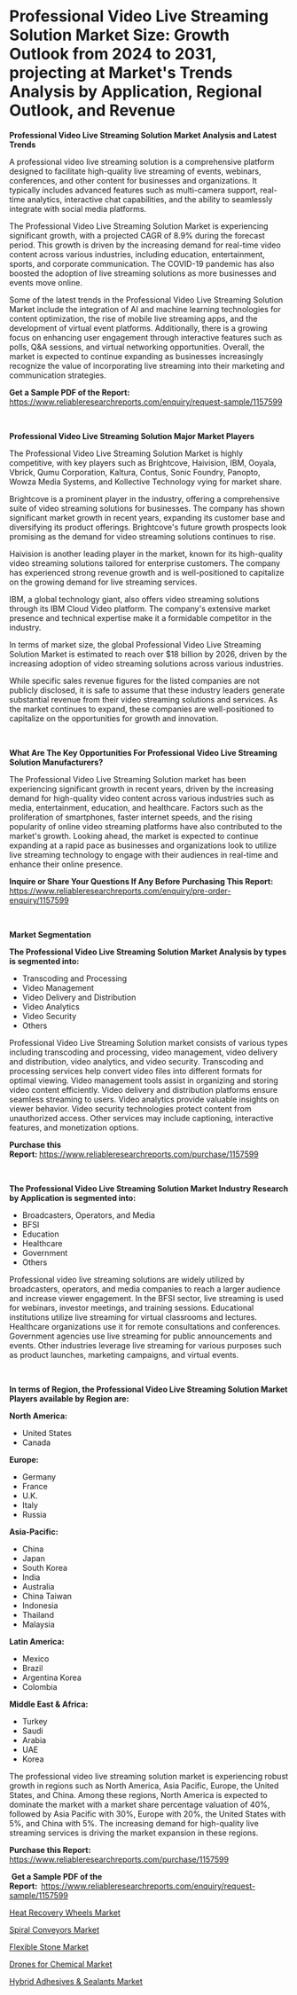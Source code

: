 <p><h1>Professional Video Live Streaming Solution Market Size: Growth Outlook from 2024 to 2031, projecting at Market's Trends Analysis by Application, Regional Outlook, and Revenue</h1></p><p><strong>Professional Video Live Streaming Solution Market Analysis and Latest Trends</strong></p>
<p><p>A professional video live streaming solution is a comprehensive platform designed to facilitate high-quality live streaming of events, webinars, conferences, and other content for businesses and organizations. It typically includes advanced features such as multi-camera support, real-time analytics, interactive chat capabilities, and the ability to seamlessly integrate with social media platforms.</p><p>The Professional Video Live Streaming Solution Market is experiencing significant growth, with a projected CAGR of 8.9% during the forecast period. This growth is driven by the increasing demand for real-time video content across various industries, including education, entertainment, sports, and corporate communication. The COVID-19 pandemic has also boosted the adoption of live streaming solutions as more businesses and events move online.</p><p>Some of the latest trends in the Professional Video Live Streaming Solution Market include the integration of AI and machine learning technologies for content optimization, the rise of mobile live streaming apps, and the development of virtual event platforms. Additionally, there is a growing focus on enhancing user engagement through interactive features such as polls, Q&A sessions, and virtual networking opportunities. Overall, the market is expected to continue expanding as businesses increasingly recognize the value of incorporating live streaming into their marketing and communication strategies.</p></p>
<p><strong>Get a Sample PDF of the Report:&nbsp;</strong> <a href="https://www.reliableresearchreports.com/enquiry/request-sample/1157599">https://www.reliableresearchreports.com/enquiry/request-sample/1157599</a></p>
<p>&nbsp;</p>
<p><strong>Professional Video Live Streaming Solution Major Market Players</strong></p>
<p><p>The Professional Video Live Streaming Solution Market is highly competitive, with key players such as Brightcove, Haivision, IBM, Ooyala, Vbrick, Qumu Corporation, Kaltura, Contus, Sonic Foundry, Panopto, Wowza Media Systems, and Kollective Technology vying for market share.</p><p>Brightcove is a prominent player in the industry, offering a comprehensive suite of video streaming solutions for businesses. The company has shown significant market growth in recent years, expanding its customer base and diversifying its product offerings. Brightcove's future growth prospects look promising as the demand for video streaming solutions continues to rise.</p><p>Haivision is another leading player in the market, known for its high-quality video streaming solutions tailored for enterprise customers. The company has experienced strong revenue growth and is well-positioned to capitalize on the growing demand for live streaming services.</p><p>IBM, a global technology giant, also offers video streaming solutions through its IBM Cloud Video platform. The company's extensive market presence and technical expertise make it a formidable competitor in the industry.</p><p>In terms of market size, the global Professional Video Live Streaming Solution Market is estimated to reach over $18 billion by 2026, driven by the increasing adoption of video streaming solutions across various industries.</p><p>While specific sales revenue figures for the listed companies are not publicly disclosed, it is safe to assume that these industry leaders generate substantial revenue from their video streaming solutions and services. As the market continues to expand, these companies are well-positioned to capitalize on the opportunities for growth and innovation.</p></p>
<p>&nbsp;</p>
<p><strong>What Are The Key Opportunities For Professional Video Live Streaming Solution Manufacturers?</strong></p>
<p><p>The Professional Video Live Streaming Solution market has been experiencing significant growth in recent years, driven by the increasing demand for high-quality video content across various industries such as media, entertainment, education, and healthcare. Factors such as the proliferation of smartphones, faster internet speeds, and the rising popularity of online video streaming platforms have also contributed to the market's growth. Looking ahead, the market is expected to continue expanding at a rapid pace as businesses and organizations look to utilize live streaming technology to engage with their audiences in real-time and enhance their online presence.</p></p>
<p><strong>Inquire or Share Your Questions If Any Before Purchasing This Report:</strong> <a href="https://www.reliableresearchreports.com/enquiry/pre-order-enquiry/1157599">https://www.reliableresearchreports.com/enquiry/pre-order-enquiry/1157599</a></p>
<p>&nbsp;</p>
<p><strong>Market Segmentation</strong></p>
<p><strong>The Professional Video Live Streaming Solution Market Analysis by types is segmented into:</strong></p>
<p><ul><li>Transcoding and Processing</li><li>Video Management</li><li>Video Delivery and Distribution</li><li>Video Analytics</li><li>Video Security</li><li>Others</li></ul></p>
<p><p>Professional Video Live Streaming Solution market consists of various types including transcoding and processing, video management, video delivery and distribution, video analytics, and video security. Transcoding and processing services help convert video files into different formats for optimal viewing. Video management tools assist in organizing and storing video content efficiently. Video delivery and distribution platforms ensure seamless streaming to users. Video analytics provide valuable insights on viewer behavior. Video security technologies protect content from unauthorized access. Other services may include captioning, interactive features, and monetization options.</p></p>
<p><strong>Purchase this Report:&nbsp;</strong><a href="https://www.reliableresearchreports.com/purchase/1157599">https://www.reliableresearchreports.com/purchase/1157599</a></p>
<p>&nbsp;</p>
<p><strong>The Professional Video Live Streaming Solution Market Industry Research by Application is segmented into:</strong></p>
<p><ul><li>Broadcasters, Operators, and Media</li><li>BFSI</li><li>Education</li><li>Healthcare</li><li>Government</li><li>Others</li></ul></p>
<p><p>Professional video live streaming solutions are widely utilized by broadcasters, operators, and media companies to reach a larger audience and increase viewer engagement. In the BFSI sector, live streaming is used for webinars, investor meetings, and training sessions. Educational institutions utilize live streaming for virtual classrooms and lectures. Healthcare organizations use it for remote consultations and conferences. Government agencies use live streaming for public announcements and events. Other industries leverage live streaming for various purposes such as product launches, marketing campaigns, and virtual events.</p></p>
<p>&nbsp;</p>
<p><strong>In terms of Region, the Professional Video Live Streaming Solution Market Players available by Region are:</strong></p>
<p>
    <p> <strong> North America: </strong>
        <ul>
            <li>United States</li>
            <li>Canada</li>
        </ul>
        </p> 
    <p> <strong> Europe: </strong>
        <ul>
            <li>Germany</li>
            <li>France</li>
            <li>U.K.</li>
            <li>Italy</li>
            <li>Russia</li>
        </ul>
        </p> 
    <p> <strong> Asia-Pacific: </strong>
        <ul>
            <li>China</li>
            <li>Japan</li>
            <li>South Korea</li>
            <li>India</li>
            <li>Australia</li>
            <li>China Taiwan</li>
            <li>Indonesia</li>
            <li>Thailand</li>
            <li>Malaysia</li>
        </ul>
        </p> 
    <p> <strong> Latin America: </strong>
        <ul>
            <li>Mexico</li>
            <li>Brazil</li>
            <li>Argentina Korea</li>
            <li>Colombia</li>
        </ul>
        </p> 
    <p> <strong> Middle East & Africa: </strong>
        <ul>
            <li>Turkey</li>
            <li>Saudi</li>
            <li>Arabia</li>
            <li>UAE</li>
            <li>Korea</li>
        </ul>
    </p>
    </p>
<p><p>The professional video live streaming solution market is experiencing robust growth in regions such as North America, Asia Pacific, Europe, the United States, and China. Among these regions, North America is expected to dominate the market with a market share percentage valuation of 40%, followed by Asia Pacific with 30%, Europe with 20%, the United States with 5%, and China with 5%. The increasing demand for high-quality live streaming services is driving the market expansion in these regions.</p></p>
<p><strong>Purchase this Report: </strong><a href="https://www.reliableresearchreports.com/purchase/1157599">https://www.reliableresearchreports.com/purchase/1157599</a></p>
<p>&nbsp;<strong>Get a Sample PDF of the Report:&nbsp;&nbsp;</strong><a href="https://www.reliableresearchreports.com/enquiry/request-sample/1157599">https://www.reliableresearchreports.com/enquiry/request-sample/1157599</a></p>
<p><strong></strong></p>
<p><p><a href="https://medium.com/@isidrowolff1966/heat-recovery-wheels-market-share-evolution-and-market-growth-trends-2024-2031-f3dabca388fa">Heat Recovery Wheels Market</a></p><p><a href="https://medium.com/@isidrowolff1966/spiral-conveyors-market-exploring-market-share-market-trends-and-future-growth-94e647d2757b">Spiral Conveyors Market</a></p><p><a href="https://issuu.com/reportprime-2/docs/flexible-stone-market-size-2030.pptx">Flexible Stone Market</a></p><p><a href="https://issuu.com/reportprime-2/docs/drones-for-chemical-market-size-2030.pptx">Drones for Chemical Market</a></p><p><a href="https://github.com/BryceTownsendr/Market-Research-Report-List-3/blob/main/hybrid-adhesives-sealants-market.md">Hybrid Adhesives & Sealants Market</a></p></p>